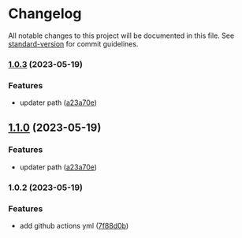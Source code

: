 # Changelog

All notable changes to this project will be documented in this file. See [standard-version](https://github.com/conventional-changelog/standard-version) for commit guidelines.

### [1.0.3](https://github.com/if0r/electron-auto-update-example/compare/v1.0.2...v1.0.3) (2023-05-19)


### Features

* updater path ([a23a70e](https://github.com/if0r/electron-auto-update-example/commit/a23a70e7ccc2415842d4f016afed6d9c7c298ddc))

## [1.1.0](https://github.com/if0r/electron-auto-update-example/compare/v1.0.2...v1.1.0) (2023-05-19)


### Features

* updater path ([a23a70e](https://github.com/if0r/electron-auto-update-example/commit/a23a70e7ccc2415842d4f016afed6d9c7c298ddc))

### 1.0.2 (2023-05-19)


### Features

* add github actions yml ([7f88d0b](https://github.com/if0r/electron-auto-update-example/commit/7f88d0bba6e6887c89f01b4e7e9d1387ee853a28))
